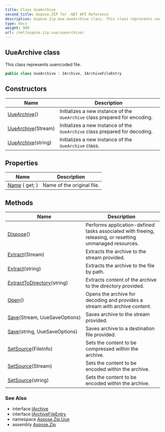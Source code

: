 ```yaml
---
title: Class UueArchive
second_title: Aspose.ZIP for .NET API Reference
description: Aspose.Zip.Uue.UueArchive class. This class represents uuencoded file
type: docs
weight: 900
url: /net/aspose.zip.uue/uuearchive/
---
```

## UueArchive class

This class represents uuencoded file.

```csharp
public class UueArchive : IArchive, IArchiveFileEntry
```

## Constructors

| Name | Description |
| --- | --- |
| [UueArchive](uuearchive/#constructor)() | Initializes a new instance of the `UueArchive` class prepared for encoding. |
| [UueArchive](uuearchive/#constructor_1)(Stream) | Initializes a new instance of the `UueArchive` class prepared for decoding. |
| [UueArchive](uuearchive/#constructor_2)(string) | Initializes a new instance of the `UueArchive` class. |

## Properties

| Name | Description |
| --- | --- |
| [Name](../../aspose.zip.uue/uuearchive/name/) { get; } | Name of the original file. |

## Methods

| Name | Description |
| --- | --- |
| [Dispose](../../aspose.zip.uue/uuearchive/dispose/)() | Performs application-defined tasks associated with freeing, releasing, or resetting unmanaged resources. |
| [Extract](../../aspose.zip.uue/uuearchive/extract/#extract_1)(Stream) | Extracts the archive to the stream provided. |
| [Extract](../../aspose.zip.uue/uuearchive/extract/#extract)(string) | Extracts the archive to the file by path. |
| [ExtractToDirectory](../../aspose.zip.uue/uuearchive/extracttodirectory/)(string) | Extracts content of the archive to the directory provided. |
| [Open](../../aspose.zip.uue/uuearchive/open/)() | Opens the archive for decoding and provides a stream with archive content. |
| [Save](../../aspose.zip.uue/uuearchive/save/#save)(Stream, UueSaveOptions) | Saves archive to the stream provided. |
| [Save](../../aspose.zip.uue/uuearchive/save/#save_1)(string, UueSaveOptions) | Saves archive to a destination file provided. |
| [SetSource](../../aspose.zip.uue/uuearchive/setsource/#setsource)(FileInfo) | Sets the content to be compressed within the archive. |
| [SetSource](../../aspose.zip.uue/uuearchive/setsource/#setsource_1)(Stream) | Sets the content to be encoded within the archive. |
| [SetSource](../../aspose.zip.uue/uuearchive/setsource/#setsource_2)(string) | Sets the content to be encoded within the archive. |

### See Also

* interface [IArchive](../../aspose.zip/iarchive/)
* interface [IArchiveFileEntry](../../aspose.zip/iarchivefileentry/)
* namespace [Aspose.Zip.Uue](../../aspose.zip.uue/)
* assembly [Aspose.Zip](../../)


